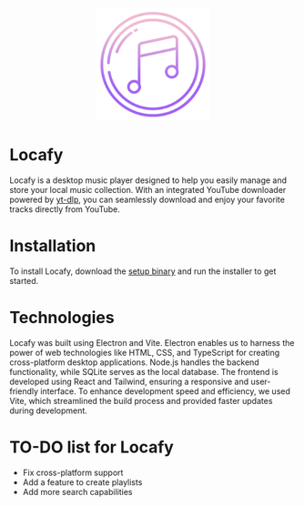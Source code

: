 <div align="center">
  <img src="public/assets/Logo.png" alt="Logo" width="200" height="auto">
</div>

# Locafy
Locafy is a desktop music player designed to help you easily manage and store your local music collection. With an integrated YouTube downloader powered by [yt-dlp](https://github.com/yt-dlp/yt-dlp?tab=readme-ov-file), you can seamlessly download and enjoy your favorite tracks directly from YouTube.

# Installation
To install Locafy, download the [setup binary](https://github.com/jayzk/Local-Music-Player/releases) and run the installer to get started.

# Technologies
Locafy was built using Electron and Vite. Electron enables us to harness the power of web technologies like HTML, CSS, and TypeScript for creating cross-platform desktop applications. Node.js handles the backend functionality, while SQLite serves as the local database. The frontend is developed using React and Tailwind, ensuring a responsive and user-friendly interface. To enhance development speed and efficiency, we used Vite, which streamlined the build process and provided faster updates during development.

# TO-DO list for Locafy
- Fix cross-platform support
- Add a feature to create playlists
- Add more search capabilities